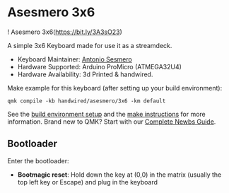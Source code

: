 
# Asesmero 3x6

! Asesmero 3x6(https://bit.ly/3A3sO23)

A simple 3x6 Keyboard made for use it as a streamdeck.


* Keyboard Maintainer: [Antonio Sesmero](https://github.com/asesmero)
* Hardware Supported: Arduino ProMicro (ATMEGA32U4)
* Hardware Availability: 3d Printed & handwired.

Make example for this keyboard (after setting up your build environment):

    qmk compile -kb handwired/asesmero/3x6 -km default


See the [build environment setup](https://docs.qmk.fm/#/getting_started_build_tools) and the [make instructions](https://docs.qmk.fm/#/getting_started_make_guide) for more information. Brand new to QMK? Start with our [Complete Newbs Guide](https://docs.qmk.fm/#/newbs).

## Bootloader

Enter the bootloader:

* **Bootmagic reset**: Hold down the key at (0,0) in the matrix (usually the top left key or Escape) and plug in the keyboard
